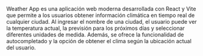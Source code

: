 Weather App es una aplicación web moderna desarrollada con React y Vite que permite a los usuarios obtener información climática en tiempo real de cualquier ciudad. Al ingresar el nombre de una ciudad, el usuario puede ver la temperatura actual, la previsión para los próximos días y seleccionar diferentes unidades de medida. Además, se ofrece la funcionalidad de autocompletado y la opción de obtener el clima según la ubicación actual del usuario.
